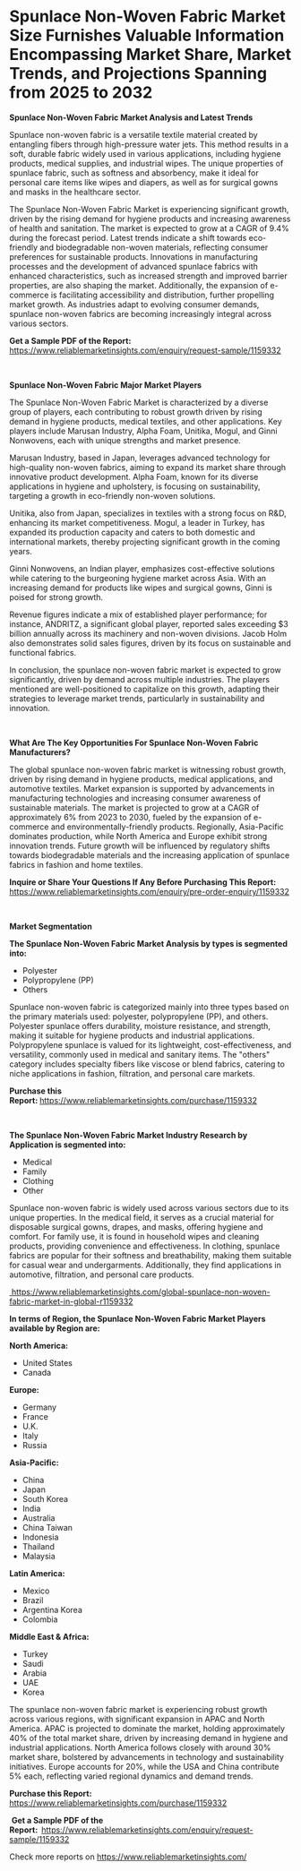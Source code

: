 <p><h1>Spunlace Non-Woven Fabric Market Size Furnishes Valuable Information Encompassing Market Share, Market Trends, and Projections Spanning from 2025 to 2032</h1></p><p><strong>Spunlace Non-Woven Fabric Market Analysis and Latest Trends</strong></p>
<p><p>Spunlace non-woven fabric is a versatile textile material created by entangling fibers through high-pressure water jets. This method results in a soft, durable fabric widely used in various applications, including hygiene products, medical supplies, and industrial wipes. The unique properties of spunlace fabric, such as softness and absorbency, make it ideal for personal care items like wipes and diapers, as well as for surgical gowns and masks in the healthcare sector.</p><p>The Spunlace Non-Woven Fabric Market is experiencing significant growth, driven by the rising demand for hygiene products and increasing awareness of health and sanitation. The market is expected to grow at a CAGR of 9.4% during the forecast period. Latest trends indicate a shift towards eco-friendly and biodegradable non-woven materials, reflecting consumer preferences for sustainable products. Innovations in manufacturing processes and the development of advanced spunlace fabrics with enhanced characteristics, such as increased strength and improved barrier properties, are also shaping the market. Additionally, the expansion of e-commerce is facilitating accessibility and distribution, further propelling market growth. As industries adapt to evolving consumer demands, spunlace non-woven fabrics are becoming increasingly integral across various sectors.</p></p>
<p><strong>Get a Sample PDF of the Report:&nbsp;</strong> <a href="https://www.reliablemarketinsights.com/enquiry/request-sample/1159332?utm_campaign=2207&utm_medium=2&utm_source=Github&utm_content=ia&utm_term=22032025&utm_id=spunlace-non-woven-fabric">https://www.reliablemarketinsights.com/enquiry/request-sample/1159332</a></p>
<p>&nbsp;</p>
<p><strong>Spunlace Non-Woven Fabric Major Market Players</strong></p>
<p><p>The Spunlace Non-Woven Fabric Market is characterized by a diverse group of players, each contributing to robust growth driven by rising demand in hygiene products, medical textiles, and other applications. Key players include Marusan Industry, Alpha Foam, Unitika, Mogul, and Ginni Nonwovens, each with unique strengths and market presence.</p><p>Marusan Industry, based in Japan, leverages advanced technology for high-quality non-woven fabrics, aiming to expand its market share through innovative product development. Alpha Foam, known for its diverse applications in hygiene and upholstery, is focusing on sustainability, targeting a growth in eco-friendly non-woven solutions.</p><p>Unitika, also from Japan, specializes in textiles with a strong focus on R&D, enhancing its market competitiveness. Mogul, a leader in Turkey, has expanded its production capacity and caters to both domestic and international markets, thereby projecting significant growth in the coming years.</p><p>Ginni Nonwovens, an Indian player, emphasizes cost-effective solutions while catering to the burgeoning hygiene market across Asia. With an increasing demand for products like wipes and surgical gowns, Ginni is poised for strong growth.</p><p>Revenue figures indicate a mix of established player performance; for instance, ANDRITZ, a significant global player, reported sales exceeding $3 billion annually across its machinery and non-woven divisions. Jacob Holm also demonstrates solid sales figures, driven by its focus on sustainable and functional fabrics.</p><p>In conclusion, the spunlace non-woven fabric market is expected to grow significantly, driven by demand across multiple industries. The players mentioned are well-positioned to capitalize on this growth, adapting their strategies to leverage market trends, particularly in sustainability and innovation.</p></p>
<p>&nbsp;</p>
<p><strong>What Are The Key Opportunities For Spunlace Non-Woven Fabric Manufacturers?</strong></p>
<p><p>The global spunlace non-woven fabric market is witnessing robust growth, driven by rising demand in hygiene products, medical applications, and automotive textiles. Market expansion is supported by advancements in manufacturing technologies and increasing consumer awareness of sustainable materials. The market is projected to grow at a CAGR of approximately 6% from 2023 to 2030, fueled by the expansion of e-commerce and environmentally-friendly products. Regionally, Asia-Pacific dominates production, while North America and Europe exhibit strong innovation trends. Future growth will be influenced by regulatory shifts towards biodegradable materials and the increasing application of spunlace fabrics in fashion and home textiles.</p></p>
<p><strong>Inquire or Share Your Questions If Any Before Purchasing This Report:</strong> <a href="https://www.reliablemarketinsights.com/enquiry/pre-order-enquiry/1159332?utm_campaign=2207&utm_medium=2&utm_source=Github&utm_content=ia&utm_term=22032025&utm_id=spunlace-non-woven-fabric">https://www.reliablemarketinsights.com/enquiry/pre-order-enquiry/1159332</a></p>
<p>&nbsp;</p>
<p><strong>Market Segmentation</strong></p>
<p><strong>The Spunlace Non-Woven Fabric Market Analysis by types is segmented into:</strong></p>
<p><ul><li>Polyester</li><li>Polypropylene (PP)</li><li>Others</li></ul></p>
<p><p>Spunlace non-woven fabric is categorized mainly into three types based on the primary materials used: polyester, polypropylene (PP), and others. Polyester spunlace offers durability, moisture resistance, and strength, making it suitable for hygiene products and industrial applications. Polypropylene spunlace is valued for its lightweight, cost-effectiveness, and versatility, commonly used in medical and sanitary items. The "others" category includes specialty fibers like viscose or blend fabrics, catering to niche applications in fashion, filtration, and personal care markets.</p></p>
<p><strong>Purchase this Report:&nbsp;</strong><a href="https://www.reliablemarketinsights.com/purchase/1159332?utm_campaign=2207&utm_medium=2&utm_source=Github&utm_content=ia&utm_term=22032025&utm_id=spunlace-non-woven-fabric">https://www.reliablemarketinsights.com/purchase/1159332</a></p>
<p>&nbsp;</p>
<p><strong>The Spunlace Non-Woven Fabric Market Industry Research by Application is segmented into:</strong></p>
<p><ul><li>Medical</li><li>Family</li><li>Clothing</li><li>Other</li></ul></p>
<p><p>Spunlace non-woven fabric is widely used across various sectors due to its unique properties. In the medical field, it serves as a crucial material for disposable surgical gowns, drapes, and masks, offering hygiene and comfort. For family use, it is found in household wipes and cleaning products, providing convenience and effectiveness. In clothing, spunlace fabrics are popular for their softness and breathability, making them suitable for casual wear and undergarments. Additionally, they find applications in automotive, filtration, and personal care products.</p></p>
<p><a href="https://www.reliablemarketinsights.com/global-spunlace-non-woven-fabric-market-in-global-r1159332?utm_campaign=2207&utm_medium=2&utm_source=Github&utm_content=ia&utm_term=22032025&utm_id=spunlace-non-woven-fabric">&nbsp;https://www.reliablemarketinsights.com/global-spunlace-non-woven-fabric-market-in-global-r1159332</a></p>
<p><strong>In terms of Region, the Spunlace Non-Woven Fabric Market Players available by Region are:</strong></p>
<p>
    <p> <strong> North America: </strong>
        <ul>
            <li>United States</li>
            <li>Canada</li>
        </ul>
        </p> 
    <p> <strong> Europe: </strong>
        <ul>
            <li>Germany</li>
            <li>France</li>
            <li>U.K.</li>
            <li>Italy</li>
            <li>Russia</li>
        </ul>
        </p> 
    <p> <strong> Asia-Pacific: </strong>
        <ul>
            <li>China</li>
            <li>Japan</li>
            <li>South Korea</li>
            <li>India</li>
            <li>Australia</li>
            <li>China Taiwan</li>
            <li>Indonesia</li>
            <li>Thailand</li>
            <li>Malaysia</li>
        </ul>
        </p> 
    <p> <strong> Latin America: </strong>
        <ul>
            <li>Mexico</li>
            <li>Brazil</li>
            <li>Argentina Korea</li>
            <li>Colombia</li>
        </ul>
        </p> 
    <p> <strong> Middle East & Africa: </strong>
        <ul>
            <li>Turkey</li>
            <li>Saudi</li>
            <li>Arabia</li>
            <li>UAE</li>
            <li>Korea</li>
        </ul>
    </p>
    </p>
<p><p>The spunlace non-woven fabric market is experiencing robust growth across various regions, with significant expansion in APAC and North America. APAC is projected to dominate the market, holding approximately 40% of the total market share, driven by increasing demand in hygiene and industrial applications. North America follows closely with around 30% market share, bolstered by advancements in technology and sustainability initiatives. Europe accounts for 20%, while the USA and China contribute 5% each, reflecting varied regional dynamics and demand trends.</p></p>
<p><strong>Purchase this Report: </strong><a href="https://www.reliablemarketinsights.com/purchase/1159332?utm_campaign=2207&utm_medium=2&utm_source=Github&utm_content=ia&utm_term=22032025&utm_id=spunlace-non-woven-fabric">https://www.reliablemarketinsights.com/purchase/1159332</a></p>
<p>&nbsp;<strong>Get a Sample PDF of the Report:&nbsp;&nbsp;</strong><a href="https://www.reliablemarketinsights.com/enquiry/request-sample/1159332?utm_campaign=2207&utm_medium=2&utm_source=Github&utm_content=ia&utm_term=22032025&utm_id=spunlace-non-woven-fabric">https://www.reliablemarketinsights.com/enquiry/request-sample/1159332</a></p>
<p><strong></strong></p>
<p>Check more reports on <a href="https://www.reliablemarketinsights.com/?utm_campaign=2207&utm_medium=2&utm_source=Github&utm_content=ia&utm_term=22032025&utm_id=spunlace-non-woven-fabric">https://www.reliablemarketinsights.com/</a></p>